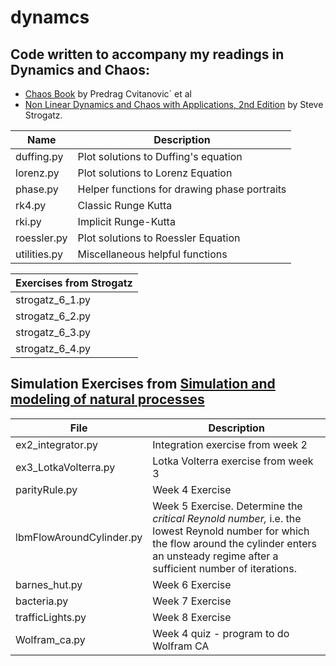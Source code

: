 # dynamcs

## Code written to accompany my readings in Dynamics and Chaos:
* [Chaos Book](http://chaosbook.org/) by Predrag Cvitanovic´ et al
* [Non Linear Dynamics and Chaos with Applications, 2nd Edition](http://www.stevenstrogatz.com/books/nonlinear-dynamics-and-chaos-with-applications-to-physics-biology-chemistry-and-engineering) by Steve Strogatz.

| Name | Description |
| -------------------------- | ------------------------------------------------| 
| duffing.py  | Plot solutions to Duffing's equation |
| lorenz.py   | Plot solutions to Lorenz Equation |
| phase.py    | Helper functions for drawing phase portraits |
| rk4.py      | Classic Runge Kutta |
| rki.py      | Implicit Runge-Kutta |
| roessler.py | Plot solutions to Roessler Equation |
| utilities.py | Miscellaneous helpful functions |

| Exercises from Strogatz  |
| ----------------------------------------------------------| 
| strogatz_6_1.py |
| strogatz_6_2.py |
| strogatz_6_3.py |
| strogatz_6_4.py |

## Simulation Exercises from [Simulation and modeling of natural processes](https://www.coursera.org/learn/modeling-simulation-natural-processes/home/info)

| File | Description |
|-------------------------|----------------------------------------|
| ex2_integrator.py | Integration exercise from week 2 |
| ex3_LotkaVolterra.py | Lotka Volterra exercise from week 3 |
| parityRule.py | Week 4 Exercise|
| lbmFlowAroundCylinder.py | Week 5 Exercise. Determine the _critical Reynold number,_ i.e. the lowest Reynold number for which the flow around the cylinder enters an unsteady regime after a sufficient number of iterations. |
| barnes_hut.py | Week 6 Exercise |
| bacteria.py| Week 7 Exercise |
| trafficLights.py | Week 8 Exercise|
| Wolfram_ca.py    | Week 4 quiz - program to do Wolfram CA |
